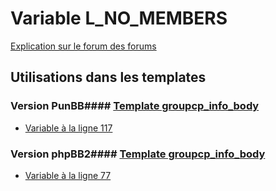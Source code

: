 # Variable L_NO_MEMBERS
[Explication sur le forum des forums](http://forum.forumactif.com/t294113-listing-des-variables#L_NO_MEMBERS)
## Utilisations dans les templates
### Version PunBB#### [Template groupcp_info_body](punbb/groupcp_info_body.md)
* [Variable à la ligne 117](../punbb/groupcp_info_body.tpl#L117)
### Version phpBB2#### [Template groupcp_info_body](subsilver/groupcp_info_body.md)
* [Variable à la ligne 77](../subsilver/groupcp_info_body.tpl#L77)